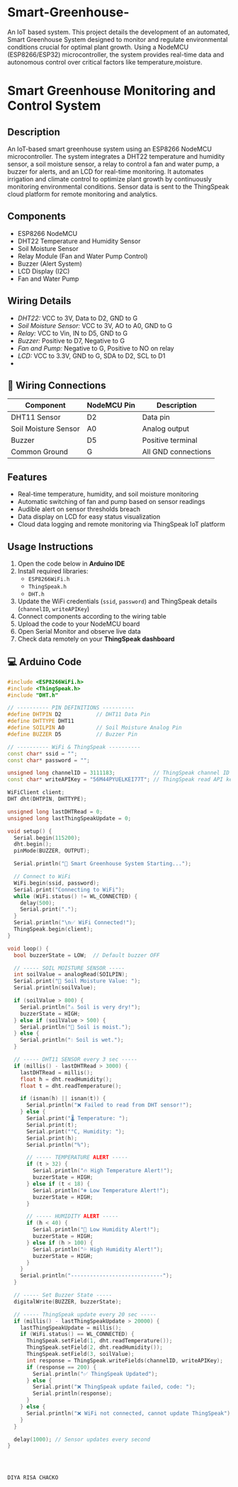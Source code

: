 # Smart-Greenhouse-
An IoT based system. This project details the development of an automated, Smart Greenhouse System designed to monitor and regulate environmental conditions crucial for optimal plant growth. Using a NodeMCU (ESP8266/ESP32) microcontroller, the system provides real-time data and autonomous control over critical factors like temperature,moisture. 
# Smart Greenhouse Monitoring and Control System

## Description
An IoT-based smart greenhouse system using an ESP8266 NodeMCU microcontroller. The system integrates a DHT22 temperature and humidity sensor, a soil moisture sensor, a relay to control a fan and water pump, a buzzer for alerts, and an LCD for real-time monitoring. It automates irrigation and climate control to optimize plant growth by continuously monitoring environmental conditions. Sensor data is sent to the ThingSpeak cloud platform for remote monitoring and analytics.

## Components
- ESP8266 NodeMCU
- DHT22 Temperature and Humidity Sensor
- Soil Moisture Sensor
- Relay Module (Fan and Water Pump Control)
- Buzzer (Alert System)
- LCD Display (I2C)
- Fan and Water Pump

## Wiring Details
- *DHT22:* VCC to 3V, Data to D2, GND to G
- *Soil Moisture Sensor:* VCC to 3V, AO to A0, GND to G
- *Relay:* VCC to Vin, IN to D5, GND to G
- *Buzzer:* Positive to D7, Negative to G
- *Fan and Pump:* Negative to G, Positive to NO on relay
- *LCD:* VCC to 3.3V, GND to G, SDA to D2, SCL to D1
- 
## 🔌 Wiring Connections

| Component | NodeMCU Pin | Description |
|------------|--------------|-------------|
| DHT11 Sensor | D2 | Data pin |
| Soil Moisture Sensor | A0 | Analog output |
| Buzzer | D5 | Positive terminal |
| Common Ground | G | All GND connections |

## Features
- Real-time temperature, humidity, and soil moisture monitoring
- Automatic switching of fan and pump based on sensor readings
- Audible alert on sensor thresholds breach
- Data display on LCD for easy status visualization
- Cloud data logging and remote monitoring via ThingSpeak IoT platform

## Usage Instructions 
1. Open the code below in **Arduino IDE**  
2. Install required libraries:
   - `ESP8266WiFi.h`
   - `ThingSpeak.h`
   - `DHT.h`
3. Update the WiFi credentials (`ssid`, `password`) and ThingSpeak details (`channelID`, `writeAPIKey`)  
4. Connect components according to the wiring table  
5. Upload the code to your NodeMCU board  
6. Open Serial Monitor and observe live data  
7. Check data remotely on your **ThingSpeak dashboard**

  ## 💻 Arduino Code



```cpp
#include <ESP8266WiFi.h>
#include <ThingSpeak.h>
#include "DHT.h"

// ---------- PIN DEFINITIONS ----------
#define DHTPIN D2           // DHT11 Data Pin
#define DHTTYPE DHT11
#define SOILPIN A0          // Soil Moisture Analog Pin
#define BUZZER D5           // Buzzer Pin

// ---------- WiFi & ThingSpeak ----------
const char* ssid = ""; 
const char* password = ""; 

unsigned long channelID = 3111183;            // ThingSpeak channel ID
const char* writeAPIKey = "56M44PYUELKEI77T"; // ThingSpeak read API key

WiFiClient client;
DHT dht(DHTPIN, DHTTYPE);

unsigned long lastDHTRead = 0;
unsigned long lastThingSpeakUpdate = 0;

void setup() {
  Serial.begin(115200);
  dht.begin();
  pinMode(BUZZER, OUTPUT);

  Serial.println("🌱 Smart Greenhouse System Starting...");

  // Connect to WiFi
  WiFi.begin(ssid, password);
  Serial.print("Connecting to WiFi");
  while (WiFi.status() != WL_CONNECTED) {
    delay(500);
    Serial.print(".");
  }
  Serial.println("\n✅ WiFi Connected!");
  ThingSpeak.begin(client);
}

void loop() {
  bool buzzerState = LOW;  // Default buzzer OFF

  // ----- SOIL MOISTURE SENSOR -----
  int soilValue = analogRead(SOILPIN);
  Serial.print("🌱 Soil Moisture Value: ");
  Serial.println(soilValue);

  if (soilValue > 800) {
    Serial.println("⚠️ Soil is very dry!");
    buzzerState = HIGH;
  } else if (soilValue > 500) {
    Serial.println("🙂 Soil is moist.");
  } else {
    Serial.println("💧 Soil is wet.");
  }

  // ----- DHT11 SENSOR every 3 sec -----
  if (millis() - lastDHTRead > 3000) {
    lastDHTRead = millis();
    float h = dht.readHumidity();
    float t = dht.readTemperature();

    if (isnan(h) || isnan(t)) {
      Serial.println("❌ Failed to read from DHT sensor!");
    } else {
      Serial.print("🌡 Temperature: ");
      Serial.print(t);
      Serial.print("°C, Humidity: ");
      Serial.print(h);
      Serial.println("%");

      // ----- TEMPERATURE ALERT -----
      if (t > 32) {
        Serial.println("🔥 High Temperature Alert!");
        buzzerState = HIGH;
      } else if (t < 18) {
        Serial.println("❄️ Low Temperature Alert!");
        buzzerState = HIGH;
      }

      // ----- HUMIDITY ALERT -----
      if (h < 40) {
        Serial.println("💨 Low Humidity Alert!");
        buzzerState = HIGH;
      } else if (h > 100) {
        Serial.println("💦 High Humidity Alert!");
        buzzerState = HIGH;
      }
    }
    Serial.println("-----------------------------");
  }

  // ----- Set Buzzer State -----
  digitalWrite(BUZZER, buzzerState);

  // ----- ThingSpeak update every 20 sec -----
  if (millis() - lastThingSpeakUpdate > 20000) {
    lastThingSpeakUpdate = millis();
    if (WiFi.status() == WL_CONNECTED) {
      ThingSpeak.setField(1, dht.readTemperature());
      ThingSpeak.setField(2, dht.readHumidity());
      ThingSpeak.setField(3, soilValue);
      int response = ThingSpeak.writeFields(channelID, writeAPIKey);
      if (response == 200) {
        Serial.println("✅ ThingSpeak Updated");
      } else {
        Serial.print("❌ ThingSpeak update failed, code: ");
        Serial.println(response);
      }
    } else {
      Serial.println("❌ WiFi not connected, cannot update ThingSpeak");
    }
  }

  delay(1000); // Sensor updates every second
}

 


DIYA RISA CHACKO
